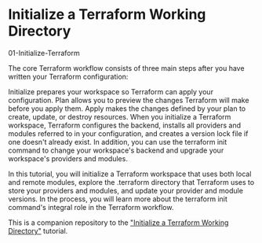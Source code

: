 # Initialize a Terraform Working Directory

01-Initialize-Terraform

The core Terraform workflow consists of three main steps after you have written your Terraform configuration:

Initialize prepares your workspace so Terraform can apply your configuration.
Plan allows you to preview the changes Terraform will make before you apply them.
Apply makes the changes defined by your plan to create, update, or destroy resources.
When you initialize a Terraform workspace, Terraform configures the backend, installs all providers and modules referred to in your configuration, and creates a version lock file if one doesn't already exist. In addition, you can use the terraform init command to change your workspace's backend and upgrade your workspace's providers and modules.

In this tutorial, you will initialize a Terraform workspace that uses both local and remote modules, explore the .terraform directory that Terraform uses to store your providers and modules, and update your provider and module versions. In the process, you will learn more about the terraform init command's integral role in the Terraform workflow.


This is a companion repository to the ["Initialize a Terraform Working Directory"](https://developer.hashicorp.com/terraform/tutorials/cli/init) tutorial.
